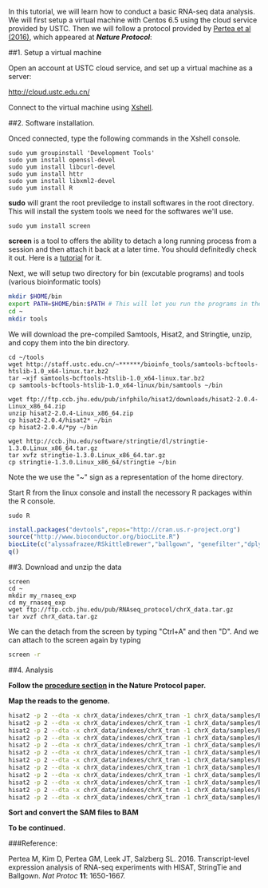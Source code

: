 In this tutorial, we will learn how to conduct a basic RNA-seq data analysis. We will first setup a virtual machine with Centos 6.5 using the cloud service provided by USTC. Then we will follow a protocol provided by [Pertea et al (2016)](http://www.nature.com/nprot/journal/v11/n9/full/nprot.2016.095.html), which appeared at **_Nature Protocol_**:

##1. Setup a virtual machine

Open an account at USTC cloud service, and set up a virtual machine as a server:

http://cloud.ustc.edu.cn/

Connect to the virtual machine using [Xshell](http://scc.ustc.edu.cn/yhsq/dlrjxz/201303/t20130314_148192.html).

##2. Software installation.


Onced connected, type the following commands in the Xshell console.


```shell
sudo yum groupinstall 'Development Tools'
sudo yum install openssl-devel
sudo yum install libcurl-devel
sudo yum install httr
sudo yum install libxml2-devel
sudo yum install R
```
**sudo** will grant the root previledge to install softwares in the root directory.
This will install the system tools we need for the softwares we'll use. 


```shell
sudo yum install screen
```
**screen** is a tool to offers the ability to detach a long running process from a session and then attach it back at a later time. You should definitedly check it out. Here is a [tutorial](http://www.cnblogs.com/mchina/archive/2013/01/30/2880680.html) for it.


Next, we will setup two directory for bin (excutable programs) and tools (various bioinformatic tools)
```bash
mkdir $HOME/bin
export PATH=$HOME/bin:$PATH # This will let you run the programs in the bin from any other directories.
cd ~
mkdir tools
```

We will download the pre-compiled Samtools, Hisat2, and Stringtie, unzip, and copy them into the bin directory.

```shell
cd ~/tools
wget http://staff.ustc.edu.cn/~******/bioinfo_tools/samtools-bcftools-htslib-1.0_x64-linux.tar.bz2
tar –xjf samtools-bcftools-htslib-1.0_x64-linux.tar.bz2
cp samtools-bcftools-htslib-1.0_x64-linux/bin/samtools ~/bin

wget ftp://ftp.ccb.jhu.edu/pub/infphilo/hisat2/downloads/hisat2-2.0.4-Linux_x86_64.zip
unzip hisat2-2.0.4-Linux_x86_64.zip
cp hisat2-2.0.4/hisat2* ~/bin
cp hisat2-2.0.4/*py ~/bin

wget http://ccb.jhu.edu/software/stringtie/dl/stringtie-1.3.0.Linux_x86_64.tar.gz
tar xvfz stringtie-1.3.0.Linux_x86_64.tar.gz
cp stringtie-1.3.0.Linux_x86_64/stringtie ~/bin
```
Note the we use the "~" sign as a representation of the home directory. 


Start R from the linux console and install the necessory R packages within the R console.

```linux
sudo R
```
```R
install.packages("devtools",repos="http://cran.us.r-project.org")
source("http://www.bioconductor.org/biocLite.R")
biocLite(c("alyssafrazee/RSkittleBrewer","ballgown", "genefilter","dplyr","devtools"))
q()
```

##3. Download and unzip the data

```linux
screen
cd ~
mkdir my_rnaseq_exp
cd my_rnaseq_exp
wget ftp://ftp.ccb.jhu.edu/pub/RNAseq_protocol/chrX_data.tar.gz
tar xvzf chrX_data.tar.gz
```
We can the detach from the screen by typing "Ctrl+A" and then "D". And we can attach to the screen again by typing 

```bash
screen -r
```

##4. Analysis

**Follow the [procedure section](http://www.nature.com/nprot/journal/v11/n9/full/nprot.2016.095.html#procedure) in the Nature Protocol paper.**

__Map the reads to the genome.__
```bash
hisat2 -p 2 --dta -x chrX_data/indexes/chrX_tran -1 chrX_data/samples/ERR188044_chrX_1.fastq.gz -2 chrX_data/samples/ERR188044_chrX_2.fastq.gz -S ERR188044_chrX.sam
hisat2 -p 2 --dta -x chrX_data/indexes/chrX_tran -1 chrX_data/samples/ERR188104_chrX_1.fastq.gz -2 chrX_data/samples/ERR188104_chrX_2.fastq.gz -S ERR188104_chrX.sam
hisat2 -p 2 --dta -x chrX_data/indexes/chrX_tran -1 chrX_data/samples/ERR188234_chrX_1.fastq.gz -2 chrX_data/samples/ERR188234_chrX_2.fastq.gz -S ERR188234_chrX.sam
hisat2 -p 2 --dta -x chrX_data/indexes/chrX_tran -1 chrX_data/samples/ERR188245_chrX_1.fastq.gz -2 chrX_data/samples/ERR188245_chrX_2.fastq.gz -S ERR188245_chrX.sam
hisat2 -p 2 --dta -x chrX_data/indexes/chrX_tran -1 chrX_data/samples/ERR188257_chrX_1.fastq.gz -2 chrX_data/samples/ERR188257_chrX_2.fastq.gz -S ERR188257_chrX.sam
hisat2 -p 2 --dta -x chrX_data/indexes/chrX_tran -1 chrX_data/samples/ERR188273_chrX_1.fastq.gz -2 chrX_data/samples/ERR188273_chrX_2.fastq.gz -S ERR188273_chrX.sam
hisat2 -p 2 --dta -x chrX_data/indexes/chrX_tran -1 chrX_data/samples/ERR188337_chrX_1.fastq.gz -2 chrX_data/samples/ERR188337_chrX_2.fastq.gz -S ERR188337_chrX.sam
hisat2 -p 2 --dta -x chrX_data/indexes/chrX_tran -1 chrX_data/samples/ERR188383_chrX_1.fastq.gz -2 chrX_data/samples/ERR188383_chrX_2.fastq.gz -S ERR188383_chrX.sam
hisat2 -p 2 --dta -x chrX_data/indexes/chrX_tran -1 chrX_data/samples/ERR188401_chrX_1.fastq.gz -2 chrX_data/samples/ERR188401_chrX_2.fastq.gz -S ERR188401_chrX.sam
hisat2 -p 2 --dta -x chrX_data/indexes/chrX_tran -1 chrX_data/samples/ERR188428_chrX_1.fastq.gz -2 chrX_data/samples/ERR188428_chrX_2.fastq.gz -S ERR188428_chrX.sam
hisat2 -p 2 --dta -x chrX_data/indexes/chrX_tran -1 chrX_data/samples/ERR188454_chrX_1.fastq.gz -2 chrX_data/samples/ERR188454_chrX_2.fastq.gz -S ERR188454_chrX.sam
hisat2 -p 2 --dta -x chrX_data/indexes/chrX_tran -1 chrX_data/samples/ERR204916_chrX_1.fastq.gz -2 chrX_data/samples/ERR204916_chrX_2.fastq.gz -S ERR204916_chrX.sam
```
__Sort and convert the SAM files to BAM__

__To be continued.__


###Reference:

Pertea M, Kim D, Pertea GM, Leek JT, Salzberg SL. 2016. Transcript-level expression analysis of RNA-seq experiments with HISAT, StringTie and Ballgown. _Nat Protoc_ **11**: 1650-1667.


